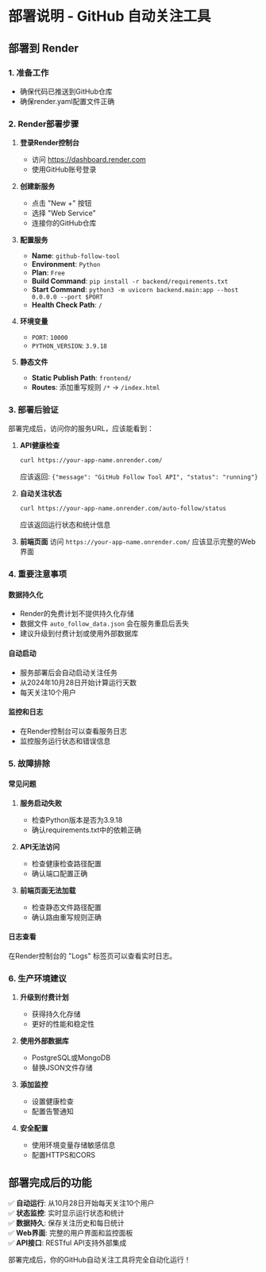 # 部署说明 - GitHub 自动关注工具

## 部署到 Render

### 1. 准备工作
- 确保代码已推送到GitHub仓库
- 确保render.yaml配置文件正确

### 2. Render部署步骤

1. **登录Render控制台**
   - 访问 https://dashboard.render.com
   - 使用GitHub账号登录

2. **创建新服务**
   - 点击 "New +" 按钮
   - 选择 "Web Service"
   - 连接你的GitHub仓库

3. **配置服务**
   - **Name**: `github-follow-tool`
   - **Environment**: `Python`
   - **Plan**: `Free`
   - **Build Command**: `pip install -r backend/requirements.txt`
   - **Start Command**: `python3 -m uvicorn backend.main:app --host 0.0.0.0 --port $PORT`
   - **Health Check Path**: `/`

4. **环境变量**
   - `PORT`: `10000`
   - `PYTHON_VERSION`: `3.9.18`

5. **静态文件**
   - **Static Publish Path**: `frontend/`
   - **Routes**: 添加重写规则 `/*` -> `/index.html`

### 3. 部署后验证

部署完成后，访问你的服务URL，应该能看到：

1. **API健康检查**
   ```bash
   curl https://your-app-name.onrender.com/
   ```
   应该返回: `{"message": "GitHub Follow Tool API", "status": "running"}`

2. **自动关注状态**
   ```bash
   curl https://your-app-name.onrender.com/auto-follow/status
   ```
   应该返回运行状态和统计信息

3. **前端页面**
   访问 `https://your-app-name.onrender.com/` 应该显示完整的Web界面

### 4. 重要注意事项

#### 数据持久化
- Render的免费计划不提供持久化存储
- 数据文件 `auto_follow_data.json` 会在服务重启后丢失
- 建议升级到付费计划或使用外部数据库

#### 自动启动
- 服务部署后会自动启动关注任务
- 从2024年10月28日开始计算运行天数
- 每天关注10个用户

#### 监控和日志
- 在Render控制台可以查看服务日志
- 监控服务运行状态和错误信息

### 5. 故障排除

#### 常见问题
1. **服务启动失败**
   - 检查Python版本是否为3.9.18
   - 确认requirements.txt中的依赖正确

2. **API无法访问**
   - 检查健康检查路径配置
   - 确认端口配置正确

3. **前端页面无法加载**
   - 检查静态文件路径配置
   - 确认路由重写规则正确

#### 日志查看
在Render控制台的 "Logs" 标签页可以查看实时日志。

### 6. 生产环境建议

1. **升级到付费计划**
   - 获得持久化存储
   - 更好的性能和稳定性

2. **使用外部数据库**
   - PostgreSQL或MongoDB
   - 替换JSON文件存储

3. **添加监控**
   - 设置健康检查
   - 配置告警通知

4. **安全配置**
   - 使用环境变量存储敏感信息
   - 配置HTTPS和CORS

## 部署完成后的功能

✅ **自动运行**: 从10月28日开始每天关注10个用户  
✅ **状态监控**: 实时显示运行状态和统计  
✅ **数据持久**: 保存关注历史和每日统计  
✅ **Web界面**: 完整的用户界面和监控面板  
✅ **API接口**: RESTful API支持外部集成  

部署完成后，你的GitHub自动关注工具将完全自动化运行！
